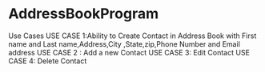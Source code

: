 # AddressBookProgram
Use Cases 
USE CASE 1:Ability to Create Contact in Address Book with First name and Last name,Address,City ,State,zip,Phone Number and Email address
USE CASE 2 : Add a new Contact
USE CASE 3: Edit Contact 
USE CASE 4: Delete Contact 
